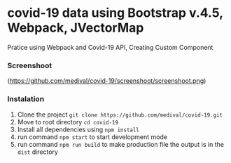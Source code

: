 # covid-19 data using Bootstrap v.4.5, Webpack, JVectorMap

Pratice using Webpack and Covid-19 API, Creating Custom Component

### Screenshoot

(https://github.com/medival/covid-19/screenshoot/screenshoot.png)

### Instalation

1. Clone the project `git clone https://github.com/medival/covid-19.git`
2. Move to root directory `cd covid-19`
3. Install all dependencies using `npm install`
4. run command `npm start` to start development mode
5. run command `npm run build` to make production file the output is in the `dist` directory
